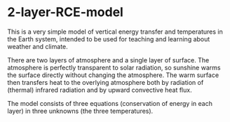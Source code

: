 # 2-layer-RCE-model
This is a very simple model of vertical energy transfer and temperatures in the Earth system, intended to be used for teaching and learning about weather and climate.

There are two layers of atmosphere and a single layer of surface. The atmosphere is perfectly transparent to solar radiation, so sunshine warms the surface directly without changing the atmosphere. The warm surface then transfers heat to the overlying atmosphere both by radiation of (thermal) infrared radiation and by upward convective heat flux.

The model consists of three equations (conservation of energy in each layer) in three unknowns (the three temperatures).

